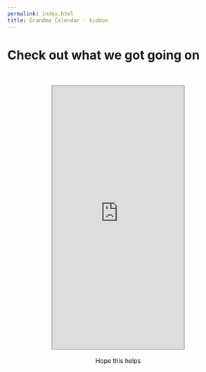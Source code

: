 ```yaml
---
permalink: index.html
title: Grandma Calendar - kiddos
---
```


# Check out what we got going on

<center>
<br />
<br />
<iframe src="https://calendar.google.com/calendar/embed?height=600&wkst=2&ctz=America%2FNew_York&showPrint=0&showCalendars=0&mode=WEEK&title=Grandmas&src=YjU3NzQxM2U4M2VmMDY4ZjdjNDdiNzdhYzEwMjBlYjU0YWUyNGFhYWQ1YTM3YmE0NWE5ZjVlMWU3OGFlMWIwYkBncm91cC5jYWxlbmRhci5nb29nbGUuY29t&color=%237CB342" style="border:solid 1px #777" height="600" frameborder="0" scrolling="no"></iframe>
<br />
<br />
Hope this helps
<br />
<br />
</center>
